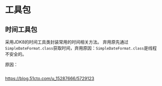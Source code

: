 # 工具包
## 时间工具包
采用JDK8的时间工具类封装常用的时间相关方法。
弃用原先通过`SimpleDateFormat.class`获取时间，弃用原因：`SimpleDateFormat.class`是线程不安全的。

原因：
```java

```

https://blog.51cto.com/u_15287666/5729123